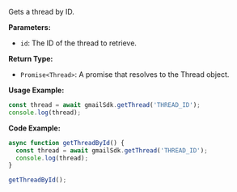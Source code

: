 Gets a thread by ID.

**Parameters:**

- `id`: The ID of the thread to retrieve.

**Return Type:**

- `Promise<Thread>`: A promise that resolves to the Thread object.

**Usage Example:**

```typescript
const thread = await gmailSdk.getThread('THREAD_ID');
console.log(thread);
```

**Code Example:**

```typescript
async function getThreadById() {
  const thread = await gmailSdk.getThread('THREAD_ID');
  console.log(thread);
}

getThreadById();
```
